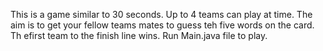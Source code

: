 This is a game similar to 30 seconds. Up to 4 teams can play at time. The aim is to get your fellow teams mates to guess teh five words on the card. Th efirst team to the finish line wins. Run Main.java file to play. 
